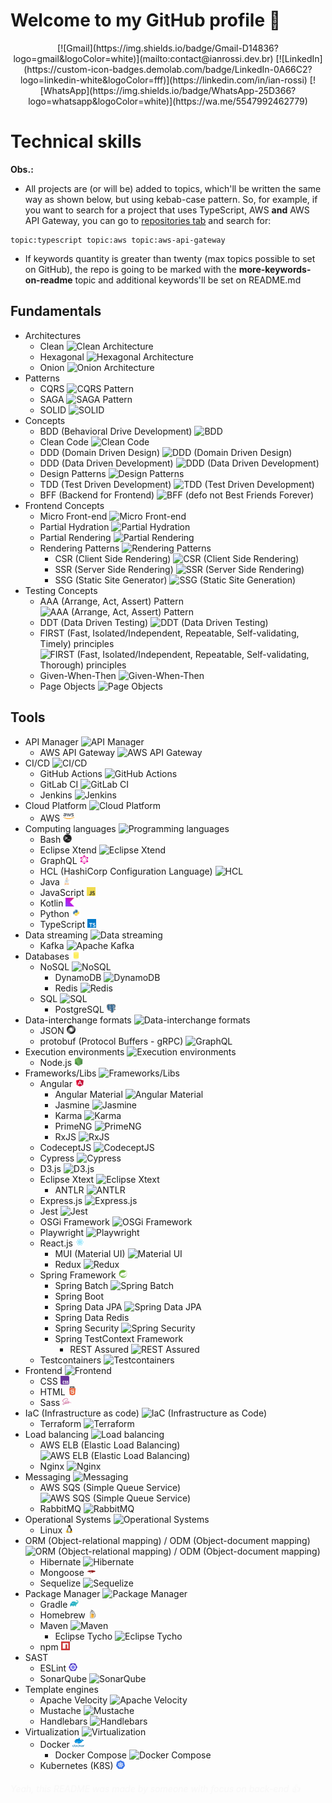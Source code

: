 # Welcome to my GitHub profile 👋

<p align="center">
  [![Gmail](https://img.shields.io/badge/Gmail-D14836?logo=gmail&logoColor=white)](mailto:contact@ianrossi.dev.br)
  [![LinkedIn](https://custom-icon-badges.demolab.com/badge/LinkedIn-0A66C2?logo=linkedin-white&logoColor=fff)](https://linkedin.com/in/ian-rossi)
  [![WhatsApp](https://img.shields.io/badge/WhatsApp-25D366?logo=whatsapp&logoColor=white)](https://wa.me/5547992462779)
</p>


# Technical skills

**Obs.:**

- All projects are (or will be) added to topics, which'll be written the same way as shown below, but using kebab-case pattern. So, for example, if you want to search for a project that uses TypeScript, AWS **and** AWS API Gateway, you can go to [repositories tab](https://github.com/ian-rossi?tab=repositories) and search for:

```
topic:typescript topic:aws topic:aws-api-gateway
```

- If keywords quantity is greater than twenty (max topics possible to set on GitHub), the repo is going to be marked with the **more-keywords-on-readme** topic and additional keywords'll be set on README.md

## Fundamentals

- Architectures
  - Clean <img src="https://api.nuget.org/v3-flatcontainer/clean.architecture.solution.template/8.0.6/icon" alt="Clean Architecture" width="14" height="14">
  - Hexagonal <img src="https://cdn0.iconfinder.com/data/icons/data-science-color-shadow/128/hexagonal-interconnections_interconnectivity_architecture_hexagonal_digital_connection_chart_-512.png" alt="Hexagonal Architecture" width="14" height="14">
  - Onion <img src="https://amitpnk.github.io/Onion-architecture-ASP.NET-Core/docs/img/OnionArchitecture_icon.png" alt="Onion Architecture" width="14" height="14">
- Patterns
    - CQRS <img src="https://encrypted-tbn0.gstatic.com/images?q=tbn:ANd9GcTVmZ-xY0HZcoatjPh1LrsXbaGhvmXWzoAl5Q&s" alt="CQRS Pattern" width="14" height="14">
    - SAGA <img src="https://redux-saga.js.org/img/Redux-Saga-Logo.png" alt="SAGA Pattern" width="23" height="14">
    - SOLID <img src="https://sjinnovation.com/sites/default/files/inline-images/Open_Closed%20Principle%20%28OCP%29.png" alt="SOLID" width="14" height="14">
- Concepts
    - BDD (Behavioral Drive Development) <img src="https://miro.medium.com/v2/resize:fit:1024/0*h1_0AfgUMGbNnKIM" alt="BDD" width="14" height="14">
    - Clean Code <img src="https://cdn-icons-png.flaticon.com/512/1458/1458497.png" alt="Clean Code" width="14" height="14">
    - DDD (Domain Driven Design) <img src="https://cdn2.iconfinder.com/data/icons/microservices-soft-fill/60/Domain-Driven-Design-domain-driven-design-512.png" alt="DDD (Domain Driven Design)" width="14" height="14">
    - DDD (Data Driven Development) <img src="https://cdn-icons-png.flaticon.com/512/4064/4064267.png" alt="DDD (Data Driven Development)" width="14" height="14">
    - Design Patterns <img src="https://d17mnqrx9pmt3e.cloudfront.net/media/blog/share/3_hJfblag.png" alt="Design Patterns" width="14" height="14">
    - TDD (Test Driven Development) <img src="https://cdn4.iconfinder.com/data/icons/modern-technologies/32/technology_TDD_testing_laptop-512.png" alt="TDD (Test Driven Development)" width="14" height="14">
    - BFF (Backend for Frontend) <img width="14px" heigth="14px" src="https://miro.medium.com/v2/resize:fit:1024/1*CH7p80_09-K-MQtyH1FeVQ.png" alt="BFF (defo not Best Friends Forever)">
- Frontend Concepts
    - Micro Front-end <img width="14px" heigth="14px" src="https://miro.medium.com/v2/resize:fit:300/0*IimzKDIfw41C7-cZ.png" alt="Micro Front-end">
    - Partial Hydration <img width="14px" heigth="14px" src="https://miro.medium.com/v2/resize:fit:1400/1*TSvjGxPfVNoagzlCNmx9Gw.png" alt="Partial Hydration">
    - Partial Rendering <img width="14px" heigth="14px" src="https://miro.medium.com/v2/resize:fit:578/1*4XIgpZJDNZ6KVnbQQNam7Q.png" alt="Partial Rendering">
    - Rendering Patterns <img width="14px" heigth="14px" src="https://cdn-icons-png.flaticon.com/512/17418/17418630.png" alt="Rendering Patterns">
        - CSR (Client Side Rendering) <img width="14px" heigth="14px" src="https://www.searchenginejournal.com/wp-content/uploads/2024/07/crawl-budget-seo-486-384x240.png" alt="CSR (Client Side Rendering)">
        - SSR (Server Side Rendering) <img width="14px" heigth="14px" src="https://miro.medium.com/v2/resize:fit:1400/1*yOSkgtrKlZnRLM_acMEHWA.png" alt="SSR (Server Side Rendering)">
        - SSG (Static Site Generator) <img width="14px" heigth="14px" src="https://bs-uploads.toptal.io/blackfish-uploads/components/open_graph_image/8961349/og_image/optimized/static-site-generators-comparison-2018-a2bf0bd7a99c91f7b4a97ffbe5a84438.png" alt="SSG (Static Site Generation)">
- Testing Concepts
    - AAA (Arrange, Act, Assert) Pattern <img width="14px" heigth="14px" src="https://encrypted-tbn0.gstatic.com/images?q=tbn:ANd9GcQKsF3PWxHCxIbPyvJB4T-i8AZu1U4nDYvaYw&s" alt="AAA (Arrange, Act, Assert) Pattern">
    - DDT (Data Driven Testing) <img src="https://cdn-icons-png.flaticon.com/256/8959/8959940.png" alt="DDT (Data Driven Testing)" width="14" height="14">
    - FIRST (Fast, Isolated/Independent, Repeatable, Self-validating, Timely) principles <img width="14px" heigth="14px" src="https://encrypted-tbn0.gstatic.com/images?q=tbn:ANd9GcT8dgJCV18YK7ayHoBdYldd-54WEfuO0U1A09iFLy-yArUfjCBQZ8dBP3-6&s=10" alt="FIRST (Fast, Isolated/Independent, Repeatable, Self-validating, Thorough) principles">
    - Given-When-Then <img width="14px" heigth="14px" src="https://gweninterpreter.org/img/icon-feature.png" alt="Given-When-Then">
    - Page Objects <img width="14px" heigth="14px" src="https://miro.medium.com/v2/resize:fit:734/1*xPkpDVgrTB5o1km7SgnSLQ.png" alt="Page Objects">

## Tools

- API Manager <img src="https://cdn-icons-png.flaticon.com/512/18033/18033092.png" alt="API Manager" width="14" height="14">
    - AWS API Gateway <img src="https://static-00.iconduck.com/assets.00/aws-api-gateway-icon-1696x2048-loojdmdv.png" alt="AWS API Gateway" width="14" height="14">
- CI/CD <img src="https://www.mabl.com/hubfs/CICDBlog.png" alt="CI/CD" width="30" height="14">
    - GitHub Actions <img src="https://avatars.githubusercontent.com/u/44036562?s=200&v=4" alt="GitHub Actions" width="14" height="14">
    - GitLab CI <img src="https://gitlab.com/uploads/-/system/project/avatar/11674053/gitlab-ci-cd-logo_2x.png" alt="GitLab CI" width="14" height="14">
    - Jenkins <img src="https://img.icons8.com/?size=512&id=39292&format=png" alt="Jenkins" width="14" height="14">
- Cloud Platform <img src="https://cdn-icons-png.flaticon.com/512/5395/5395370.png" alt="Cloud Platform" width="14" height="14">
    - AWS <img src="https://raw.githubusercontent.com/github/explore/fbceb94436312b6dacde68d122a5b9c7d11f9524/topics/aws/aws.png" alt="AWS" width="20" height="17">
- Computing languages <img src="https://cdn-icons-png.flaticon.com/128/13906/13906552.png" alt="Programming languages" width="14" height="14">
    - Bash <img src="https://raw.githubusercontent.com/github/explore/d92924b1d925bb134e308bd29c9de6c302ed3beb/topics/terminal/terminal.png" alt="Bash" width="14" height="14">
    - Eclipse Xtend <img src="https://pbs.twimg.com/profile_images/1623496624/Xpand_Marke_32x32_400x400.png" alt="Eclipse Xtend" width="14" height="14">
    - GraphQL <img src="https://raw.githubusercontent.com/github/explore/e65ef46ef3e7bc457c93622f6a89fe8d3fd131d5/topics/graphql/graphql.png" alt="GraphQL" width="14" height="14">
    - HCL (HashiCorp Configuration Language) <img src="https://hashicorp.gallerycdn.vsassets.io/extensions/hashicorp/hcl/0.6.0/1729689056959/Microsoft.VisualStudio.Services.Icons.Default" alt="HCL" width="14" height="14">
    - Java <img src="https://raw.githubusercontent.com/github/explore/5b3600551e122a3277c2c5368af2ad5725ffa9a1/topics/java/java.png" alt="Java" width="14" height="14">
    - JavaScript <img src="https://raw.githubusercontent.com/github/explore/80688e429a7d4ef2fca1e82350fe8e3517d3494d/topics/javascript/javascript.png" alt="JavaScript" width="14" height="14">
    - Kotlin <img src="https://raw.githubusercontent.com/github/explore/4479d2a2c854198cb00160f8593519c14dc3b905/topics/kotlin/kotlin.png" alt="Kotlin" width="14" height="14">
    - Python <img src="https://raw.githubusercontent.com/github/explore/80688e429a7d4ef2fca1e82350fe8e3517d3494d/topics/python/python.png" alt="Python" width="14" height="14">
    - TypeScript <img src="https://raw.githubusercontent.com/github/explore/80688e429a7d4ef2fca1e82350fe8e3517d3494d/topics/typescript/typescript.png" alt="TypeScript" width="14" height="14">
- Data streaming <img src="https://cdn-icons-png.flaticon.com/512/16783/16783851.png" alt="Data streaming" width="14" height="14">
    - Kafka <img src="https://www.sentinelone.com/wp-content/uploads/2019/07/19130737/Kafka_use_cases_indicated_by_Kafka_logo_with_Scalyr_colors.png" alt="Apache Kafka" width="14" height="14">
- Databases <img src="https://raw.githubusercontent.com/github/explore/13295c57999765ac9ffa3281942a72ab08b79de2/topics/database/database.png" alt="Databases" width="14" height="14">
    - NoSQL <img src="https://cpl.thalesgroup.com/sites/default/files/inline-images/nosql%20databases.png" alt="NoSQL" width="14" height="14">
        - DynamoDB <img src="https://static-00.iconduck.com/assets.00/aws-dynamodb-icon-1817x2048-1gi0rqbm.png" alt="DynamoDB" width="14" height="14">
        - Redis <img src="https://cdn4.iconfinder.com/data/icons/redis-2/1451/Untitled-2-512.png" alt="Redis" width="14" height="14">
    - SQL <img src="https://cdn-icons-png.freepik.com/512/4248/4248443.png" alt="SQL" width="14" height="14">
        - PostgreSQL <img src="https://raw.githubusercontent.com/github/explore/80688e429a7d4ef2fca1e82350fe8e3517d3494d/topics/postgresql/postgresql.png" alt="PostgreSQL" width="14" height="14">
- Data-interchange formats <img src="https://cdn-icons-png.flaticon.com/512/4995/4995209.png" alt="Data-interchange formats" width="14" height="14">
    - JSON <img src="https://raw.githubusercontent.com/github/explore/80688e429a7d4ef2fca1e82350fe8e3517d3494d/topics/json/json.png" alt="JSON" width="14" height="14">
    - protobuf (Protocol Buffers - gRPC) <img src="https://www.svgrepo.com/show/374010/protobuf.svg" alt="GraphQL" width="14" height="14">
- Execution environments <img src="https://cdn-icons-png.flaticon.com/512/993/993929.png" alt="Execution environments" width="14" height="14">
    - Node.js <img src="https://raw.githubusercontent.com/github/explore/80688e429a7d4ef2fca1e82350fe8e3517d3494d/topics/nodejs/nodejs.png" alt="Node.js" width="14" height="14">
- Frameworks/Libs <img src="https://cdn-icons-png.flaticon.com/512/4319/4319207.png" alt="Frameworks/Libs" width="14" height="14">
    - Angular <img src="https://raw.githubusercontent.com/github/explore/c700f6f5bb68a850405eef411cf878162ff34b59/topics/angular/angular.png" alt="Angular" width="16" height="14">
        - Angular Material <img src="https://cdn.jsdelivr.net/gh/angular-material-extensions/pages@master/assets/angular-material-extensions-logo.png" alt="Angular Material" width="14" height="14">
        - Jasmine <img src="https://static-00.iconduck.com/assets.00/file-type-jasmine-icon-256x256-n2ukib9q.png" alt="Jasmine" width="14" height="14">
        - Karma <img src="https://static-00.iconduck.com/assets.00/karma-icon-2048x1574-fztfzb82.png" alt="Karma" width="14" height="14">
        - PrimeNG <img src="https://i0.wp.com/www.primefaces.org/wp-content/uploads/2016/10/primeng.png?ssl=1" alt="PrimeNG" width="14" height="14">
        - RxJS <img src="https://cdn.worldvectorlogo.com/logos/rxjs-1.svg" alt="RxJS" width="14" height="14">
    - CodeceptJS <img src="https://codecept.io/logo.svg" alt="CodeceptJS" width="14" height="14">
    - Cypress <img src="https://static-00.iconduck.com/assets.00/cypress-icon-2048x2045-rgul477b.png" alt="Cypress" width="14" height="14">
    - D3.js <img src="https://static-00.iconduck.com/assets.00/d3-icon-2048x1940-1sonc3j3.png" alt="D3.js" width="14" height="14">
    - Eclipse Xtext <img src="https://e7.pngegg.com/pngimages/957/1/png-clipart-xtext-eclipse-foundation-computer-software-language-server-protocol-a-bottom-up-parser-generates-text-france.png" alt="Eclipse Xtext" width="14" height="14">
        - ANTLR <img src="https://www.svgrepo.com/show/373431/antlr.svg" alt="ANTLR" width="14" height="14">
    - Express.js <img src="https://img.icons8.com/nolan/512/express-js.png" alt="Express.js" width="14" height="14">
    - Jest <img src="https://static-00.iconduck.com/assets.00/jest-icon-1855x2048-ifiupldr.png" alt="Jest" width="14" height="14">
    - OSGi Framework <img src="https://avatars.githubusercontent.com/u/1123352?s=280&v=4" alt="OSGi Framework" width="14" height="14">
    - Playwright <img src="https://api.nuget.org/v3-flatcontainer/microsoft.playwright/1.51.0/icon" alt="Playwright" width="14" height="14">
    - React.js <img src="https://raw.githubusercontent.com/github/explore/80688e429a7d4ef2fca1e82350fe8e3517d3494d/topics/react/react.png" alt="React.js" width="14" height="14">
        - MUI (Material UI) <img src="https://mui.com/static/logo.png" alt="Material UI" width="14" height="14">
        - Redux <img src="https://static-00.iconduck.com/assets.00/redux-icon-1024x971-2ocv6rm8.png" alt="Redux" width="14" height="14">
    - Spring Framework <img src="https://raw.githubusercontent.com/github/explore/80688e429a7d4ef2fca1e82350fe8e3517d3494d/topics/spring-boot/spring-boot.png" alt="Spring Framework" width="14" height="14">
        - Spring Batch <img src="https://www.javacodegeeks.com/wp-content/uploads/2014/07/spring-batch-project.png" alt="Spring Batch" width="14" height="14">
        - Spring Boot
        - Spring Data JPA <img src="https://huongdanjava.com/wp-content/uploads/2022/02/spring-data.png" alt="Spring Data JPA" width="14" height="14">
        - Spring Data Redis
        - Spring Security <img src="https://www.javacodegeeks.com/wp-content/uploads/2014/07/spring-security-project.png" alt="Spring Security" width="14" height="14">
        - Spring TestContext Framework
            - REST Assured <img src="https://avatars.githubusercontent.com/u/19369327?s=280&v=4" alt="REST Assured" width="14" height="14">
    - Testcontainers <img src="https://avatars.githubusercontent.com/u/13393021?s=200&v=4" alt="Testcontainers" width="14" height="14">
- Frontend <img src="https://cdn-icons-png.freepik.com/256/12098/12098155.png?semt=ais_hybrid" alt="Frontend" width="14" height="14">
    - CSS <img src="https://raw.githubusercontent.com/github/explore/8144ae7e9ec2274bdb8f76bdbdb6e6509538c7a8/topics/css/css.png" alt="CSS" width="14" height="14">
    - HTML <img src="https://raw.githubusercontent.com/github/explore/80688e429a7d4ef2fca1e82350fe8e3517d3494d/topics/html/html.png" alt="HTML" width="14" height="14">
    - Sass <img src="https://raw.githubusercontent.com/github/explore/80688e429a7d4ef2fca1e82350fe8e3517d3494d/topics/sass/sass.png" alt="Sass" width="14" height="14">
- IaC (Infrastructure as code) <img src="https://cdn.prod.website-files.com/60c912417dc3bac5c9fa2616/66be79d37af82ba01d8d2598_618d567bbc8c2a07fcac7b7c_ARM2%2520(1).png" alt="IaC (Infrastructure as Code)" width="14" height="14">
    - Terraform <img src="https://static-00.iconduck.com/assets.00/terraform-icon-1803x2048-hodrzd3t.png" alt="Terraform" width="14" height="14">
- Load balancing <img src="https://static-00.iconduck.com/assets.00/load-balancer-icon-1695x2048-e9thx9m2.png" alt="Load balancing" width="14" height="14">
    - AWS ELB (Elastic Load Balancing) <img src="https://encrypted-tbn0.gstatic.com/images?q=tbn:ANd9GcQ47Ji1yhUawSLNBXPp8UERlP7nKo3d1f2EKw&s" alt="AWS ELB (Elastic Load Balancing)" width="14" height="14">    
    - Nginx <img src="https://static-00.iconduck.com/assets.00/file-type-nginx-icon-1793x2048-yt5u3fm7.png" alt="Nginx" width="14" height="14">
- Messaging <img src="https://cdn-icons-png.flaticon.com/512/3953/3953585.png" alt="Messaging" width="14" height="14">
    - AWS SQS (Simple Queue Service) <img src="https://static-00.iconduck.com/assets.00/aws-sqs-simple-queue-service-icon-848x1024-63h4ljvy.png" alt="AWS SQS (Simple Queue Service)" width="14" height="14">
    - RabbitMQ <img src="https://static-00.iconduck.com/assets.00/rabbitmq-icon-484x512-s9lfaapn.png" alt="RabbitMQ" width="14" height="14">
- Operational Systems <img src="https://cdn-icons-png.flaticon.com/512/6303/6303082.png" alt="Operational Systems" width="14" height="14">
    - Linux <img src="https://raw.githubusercontent.com/github/explore/eb40fa94e4b686db568094600bb30065acce30c3/topics/linux/linux.png" alt="Linux" width="14" height="14">
- ORM (Object-relational mapping) / ODM (Object-document mapping) <img src="https://cdn-icons-png.flaticon.com/512/2471/2471491.png" alt="ORM (Object-relational mapping) / ODM (Object-document mapping)" width="14" height="14">
    - Hibernate <img src="https://static-00.iconduck.com/assets.00/hibernate-icon-982x1024-rzyrglfw.png" alt="Hibernate" width="14" height="14">
    - Mongoose <img src="https://raw.githubusercontent.com/github/explore/80688e429a7d4ef2fca1e82350fe8e3517d3494d/topics/mongoose/mongoose.png" alt="Mongoose" width="14" height="14">
    - Sequelize <img src="https://static-00.iconduck.com/assets.00/sequelize-icon-222x256-jc209a8e.png" alt="Sequelize" width="14" height="14">
- Package Manager <img src="https://cdn-icons-png.flaticon.com/512/4419/4419641.png" alt="Package Manager" width="14" height="14">
    - Gradle <img src="https://raw.githubusercontent.com/github/explore/59009b1589a883459c0ae19044e3e7e3ec0c4e0a/topics/gradle/gradle.png" alt="Gradle" width="14" height="14">
    - Homebrew <img src="https://raw.githubusercontent.com/github/explore/80688e429a7d4ef2fca1e82350fe8e3517d3494d/topics/homebrew/homebrew.png" alt="Homebrew" width="14" height="14">
    - Maven <img src="https://static-00.iconduck.com/assets.00/file-type-maven-icon-1532x2048-ey28j8qf.png" alt="Maven" width="14" height="14">
        - Eclipse Tycho <img src="https://avatars.githubusercontent.com/u/110893104?v=4" alt="Eclipse Tycho" width="14" height="14">
    - npm <img src="https://raw.githubusercontent.com/github/explore/80688e429a7d4ef2fca1e82350fe8e3517d3494d/topics/npm/npm.png" alt="npm" width="14" height="14">
- SAST
    - ESLint <img src="https://raw.githubusercontent.com/github/explore/80688e429a7d4ef2fca1e82350fe8e3517d3494d/topics/eslint/eslint.png" alt="ESLint" width="14" height="14">
    - SonarQube <img src="https://cdn.worldvectorlogo.com/logos/sonarqube-1.svg" alt="SonarQube" width="14" height="14">
- Template engines
    - Apache Velocity <img src="https://quidgest.gallerycdn.vsassets.io/extensions/quidgest/vscode-velocity/1.0.9/1713791906557/Microsoft.VisualStudio.Services.Icons.Default" alt="Apache Velocity" width="14" height="14">
    - Mustache <img src="https://imgildev.gallerycdn.vsassets.io/extensions/imgildev/vscode-mustache-snippets/2.7.0/1738388682110/Microsoft.VisualStudio.Services.Icons.Default" alt="Mustache" width="14" height="14">
    - Handlebars <img src="https://handlebarsjs.com/handlebars-icon.svg" alt="Handlebars" width="14" height="14">
- Virtualization <img src="https://cdn-icons-png.flaticon.com/512/17215/17215896.png" alt="Virtualization" width="14" height="14">
    - Docker <img src="https://raw.githubusercontent.com/github/explore/80688e429a7d4ef2fca1e82350fe8e3517d3494d/topics/docker/docker.png" alt="Docker" width="20" height="17">
        - Docker Compose <img src="https://p1c2u.gallerycdn.vsassets.io/extensions/p1c2u/docker-compose/0.5.1/1697713277530/Microsoft.VisualStudio.Services.Icons.Default" alt="Docker Compose" width="14" height="14">
    - Kubernetes (K8S) <img src="https://raw.githubusercontent.com/github/explore/01ea2a586e5da744792d0ccfce2f68b861f29301/topics/kubernetes/kubernetes.png" alt="Kubernetes" width="14" height="14">

<h6 style="opacity: 0.02;">Yeah, this README was made by someone with focus on back-end 👍</h6>
